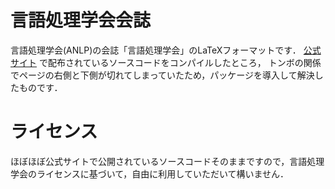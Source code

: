 # 言語処理学会会誌
言語処理学会(ANLP)の会誌「言語処理学会」のLaTeXフォーマットです．
[公式サイト](https://www.anlp.jp/guide/guideline.html) で配布されているソースコードをコンパイルしたところ，
トンボの関係でページの右側と下側が切れてしまっていたため，パッケージを導入して解決したものです．

# ライセンス
ほぼほぼ公式サイトで公開されているソースコードそのままですので，言語処理学会のライセンスに基づいて，自由に利用していただいて構いません．
